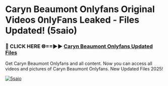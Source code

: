 # Caryn Beaumont Onlyfans Original Videos 0nlyFans Leaked - Files Updated! (5saio)

<h3>🔴 CLICK HERE 🌐==►► <a href="https://tinyurl.com/2wckxsce" rel="nofollow">Caryn Beaumont Onlyfans Updated Files</a></h3>

Get Caryn Beaumont Onlyfans and all content. Now you can access all videos and pictures of Caryn Beaumont Onlyfans. New Updated Files 2025!

[![5saio](https://i.imgur.com/AFduVYN.gif)](https://tinyurl.com/2wckxsce)
